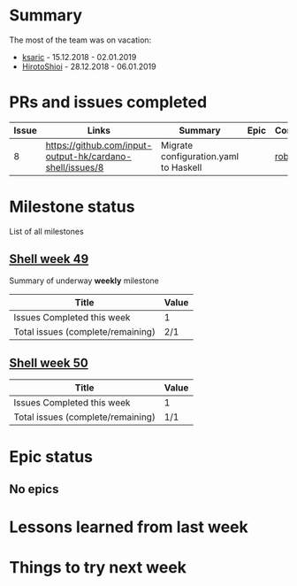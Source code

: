# Summary

The most of the team was on vacation:
* [ksaric](https://github.com/ksaric)           - 15.12.2018 - 02.01.2019
* [HirotoShioi](https://github.com/HirotoShioi) - 28.12.2018 - 06.01.2019


# PRs and issues completed

| Issue | Links                                                       | Summary                                                            | Epic | Contributors      | Started    | Finished   | Comments      |
|-------|-------------------------------------------------------------|--------------------------------------------------------------------|------|-------------------|------------|------------|---------------|
|   8   | https://github.com/input-output-hk/cardano-shell/issues/8   | Migrate configuration.yaml to Haskell |  | [robcohen](https://github.com/robcohen) |  |  | Fix CI, then review |

# Milestone status

List of all milestones

## [Shell week 49](https://github.com/input-output-hk/cardano-shell/milestone/1) 

Summary of underway **weekly** milestone

| Title                             | Value      |
|-----------------------------------|------------|
| Issues Completed this week        | 1          |
| Total issues (complete/remaining) | 2/1        |

## [Shell week 50](https://github.com/input-output-hk/cardano-shell/milestone/2) 

| Title                             | Value      |
|-----------------------------------|------------|
| Issues Completed this week        | 1          |
| Total issues (complete/remaining) | 1/1        |

# Epic status

## No epics

# Lessons learned from last week

# Things to try next week

